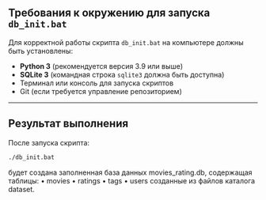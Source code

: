 ## Требования к окружению для запуска `db_init.bat`

Для корректной работы скрипта `db_init.bat` на компьютере должны быть установлены:

- **Python 3** (рекомендуется версия 3.9 или выше)
- **SQLite 3** (командная строка `sqlite3` должна быть доступна)
- Терминал или консоль для запуска скриптов
- Git (если требуется управление репозиторием)

---

## Результат выполнения

После запуска скрипта:
```bash
./db_init.bat
```
будет создана заполненная база данных movies_rating.db, содержащая таблицы:
	•	movies
	•	ratings
	•	tags
	•	users
созданные из файлов каталога dataset.